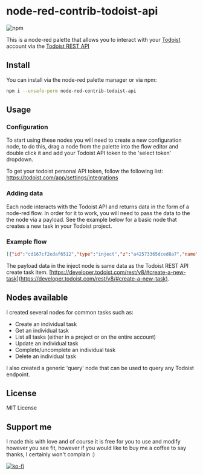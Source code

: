 # node-red-contrib-todoist-api

![npm](https://img.shields.io/npm/dm/@foxleigh81/node-red-contrib-todoist-api)

This is a node-red palette that allows you to interact with your [Todoist](https://todoist.com) account via the [Todoist REST API](https://developer.todoist.com/rest/v1/#overview)

## Install

You can install via the node-red palette manager or via npm:

```bash
npm i --unsafe-perm node-red-contrib-todoist-api
```
## Usage
### Configuration

To start using these nodes you will need to create a new configuration node, to do this, drag a node from the palette into the flow editor and double click it and add your Todoist API token to the 'select token' dropdown.

To get your todoist personal API token, follow the following list: https://todoist.com/app/settings/integrations

### Adding data

Each node interacts with the Todoist API and returns data in the form of a node-red flow. In order for it to work, you will need to pass the data to the the node via a payload. See the example below for a basic node that creates a new task in your Todoist project.

### Example flow

```json
[{"id":"cd167cf2edaf6512","type":"inject","z":"a42573365dced8a7","name":"'Create' Task Data","props":[{"p":"payload"},{"p":"topic","vt":"str"}],"repeat":"","crontab":"","once":false,"onceDelay":0.1,"topic":"","payload":"{\"content\":\"Test Task\",\"project_id\":2184202398,\"priority\":1}","payloadType":"json","x":410,"y":440,"wires":[["57872b84db271bd5"]]},{"id":"57872b84db271bd5","type":"todoist-task-create","z":"a42573365dced8a7","name":"","token":"59a4505979e26f0f","x":610,"y":440,"wires":[["a33919ea4e211f6f"]]},{"id":"a33919ea4e211f6f","type":"debug","z":"a42573365dced8a7","name":"","active":true,"tosidebar":true,"console":false,"tostatus":false,"complete":"false","statusVal":"","statusType":"auto","x":970,"y":680,"wires":[]},{"id":"59a4505979e26f0f","type":"add-token","name":"Todoist"}]
```

The payload data in the inject node is same data as the Todoist REST API create task item. [https://developer.todoist.com/rest/v8/#create-a-new-task](https://developer.todoist.com/rest/v8/#create-a-new-task).
## Nodes available

I created several nodes for common tasks such as:

- Create an individual task
- Get an individual task
- List all tasks (either in a project or on the entire account)
- Update an individual task
- Complete/uncomplete an individual task
- Delete an individual task

I also created a generic 'query' node that can be used to query any Todoist endpoint.
## License

MIT License

## Support me

I made this with love and of course it is free for you to use and modify however you see fit, however if you would like to buy me a coffee to say thanks, I certainly won't complain :)

[![ko-fi](https://ko-fi.com/img/githubbutton_sm.svg)](https://ko-fi.com/I3I21FRCN)
